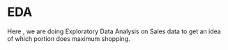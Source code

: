 # EDA
Here , we are doing Exploratory Data Analysis on Sales data to get an idea of which portion does maximum shopping.
